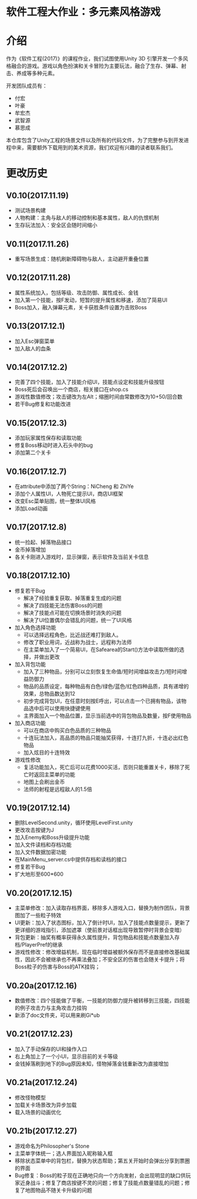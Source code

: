 软件工程大作业：多元素风格游戏
=======

# 介绍

作为《软件工程(2017)》的课程作业，我们试图使用Unity 3D 引擎开发一个多风格融合的游戏。游戏以角色扮演和关卡冒险为主要玩法，融合了生存、弹幕、射击、养成等多种元素。

开发团队成员有：

- 付宏
- 叶豪
- 牟宏杰
- 武智源
- 慕思成

本仓库包含了Unity工程的场景文件以及所有的代码文件，为了完整参与到开发进程中来，需要额外下载用到的美术资源，我们欢迎有兴趣的读者联系我们。


# 更改历史

## V0.10(2017.11.19)

- 测试场景构建
- 人物构建：主角与敌人的移动控制和基本属性，敌人的仇恨机制
- 生存玩法加入：安全区会随时间缩小

## V0.11(2017.11.26)

- 重写场景生成：随机刷新障碍物与敌人，主动避开重叠位置

## V0.12(2017.11.28)

- 属性系统加入，包括等级、攻击防御、属性成长、金钱
- 加入第一个技能，按F发动，短暂的提升属性和移速，添加了简易UI
- Boss加入，融入弹幕元素，关卡获胜条件设置为击败Boss

## V0.13(2017.12.1)

- 加入Esc弹窗菜单
- 加入敌人的血条

## V0.14(2017.12.2)

- 完善了四个技能，加入了技能介绍UI，技能点设定和技能升级按钮
- Boss死后会召唤出一个商店，相关接口在shop.cs
- 游戏性数值修改；攻击键改为左Alt；缩圈时间由常数修改为10+50/回合数
- 若干Bug修复和功能改进

## V0.15(2017.12.3)

- 添加玩家属性保存和读取功能
- 修复Boss移动时进入石头中的bug
- 添加第二个关卡

## V0.16(2017.12.7)

- 在attribute中添加了两个String：NiCheng 和 ZhiYe
- 添加个人属性UI，人物死亡提示UI，商店UI框架
- 改变Esc菜单贴图，统一整体UI风格
- 添加Load动画

## V0.17(2017.12.8)

- 统一捡起、掉落物品接口
- 金币掉落增加
- 各关卡刚进入游戏时，显示弹窗，表示软件及当前关卡信息

## V0.18(2017.12.10)

- 修复若干Bug
	* 解决了经验重复获取、掉落重复生成的问题
	* 解决了四技能无法伤害Boss的问题
	* 解决了技能点可能在切换场景时消失的问题
	* 解决了UI位置偶尔会错乱的问题，统一了UI风格
- 加入角色选择功能
	* 可以选择远程角色，比近战还难打到敌人。
	* 修改了职业用词，近战称为战士，远程称为法师
	* 在主菜单加入了一个简易UI，在Safearea的Start()方法中读取所做的选择，并做出更改
- 加入背包功能
	* 加入了三种物品，分别可以立刻恢复生命值/短时间增益攻击力/短时间增益防御力
	* 物品的品质设定，每种物品有白色/绿色/蓝色/红色四种品质，具有递增的效果，总物品数达到12
	* 初步完成背包UI，在任意时刻按E呼出，可以点击一个已拥有物品，该物品选中后可以使用快捷键使用
	* 主界面加入一个物品位置，显示当前选中的背包物品及数量，按F使用物品
- 加入商店功能
	* 可以在商店中购买白色品质的三种物品
	* 十连玩法加入，高品质的物品只能抽奖获得，十连打九折，十连必出红色物品
	* 加入炫目的十连特效
- 游戏性修改
	* 复活功能加入，死亡后可以花费1000买活，否则只能重置关卡，移除了死亡时返回主菜单的功能
	* 地图上会刷出金币
	* 法师的射程是远程敌人的1.5倍
	
## V0.19(2017.12.14)

- 删除LevelSecond.unity，循环使用LevelFirst.unity
- 更改攻击按键为J
- 加入Enemy和Boss升级提升功能
- 加入文件读档和存档功能
- 加入文件数据加密功能
- 在MainMenu_server.cs中提供存档和读档的接口
- 修复若干Bug
- 扩大地形至600*600

## V0.20(2017.12.15)

- 主菜单修改：加入读取存档界面，移除多人游戏入口，替换为制作团队，背景图加了一些粒子特效
- UI更新：加入了状态图标，加入了倒计时UI，加入了技能点数量提示，更新了更详细的游戏指引，添加遮罩（使前景对话框出现导致暂停时背景会变暗）
- 背包更新：抽奖有概率获得永久属性提升，背包物品和技能点数量加入存档/PlayerPref的继承
- 游戏性修改：修改增益机制，现在临时增益被额外保存而不是直接修改基础属性，因此不会被继承也不再乘法叠加；不安全区的伤害也会随关卡提升；将Boss粒子的伤害与Boss的ATK挂钩；

## V0.20a(2017.12.16)

- 数值修改：四个技能做了平衡，一技能的防御力提升被转移到三技能，四技能的例子攻击力与主角攻击力挂钩
- 新添了doc文件夹，可以用来刷Gi*ub

## V0.21(2017.12.23)

- 加入了手动保存的UI和操作入口
- 右上角加上了一个小UI，显示目前的关卡等级
- 金钱掉落刷到地下的Bug原因未知，怪物掉落金钱重新改为直接增加

## V0.21a(2017.12.24)

- 修改怪物模型
- 加载关卡场景改为异步加载
- 载入场景的动画优化

## V0.21b(2017.12.27)

- 游戏命名为Philosopher's Stone
- 主菜单字体统一；选人界面加入昵称输入框
- 移除状态菜单中的背包栏，替换为状态帮助；第五关开始时会弹出分享到票圈的界面
- Bug修复：Boss的粒子现在正确地只向一个方向发射，会出现明显的缺口供玩家近身战斗；修复了商店按键不灵的问题；修复了技能点数量错乱的问题；修复了地图物品不随关卡升级的问题
